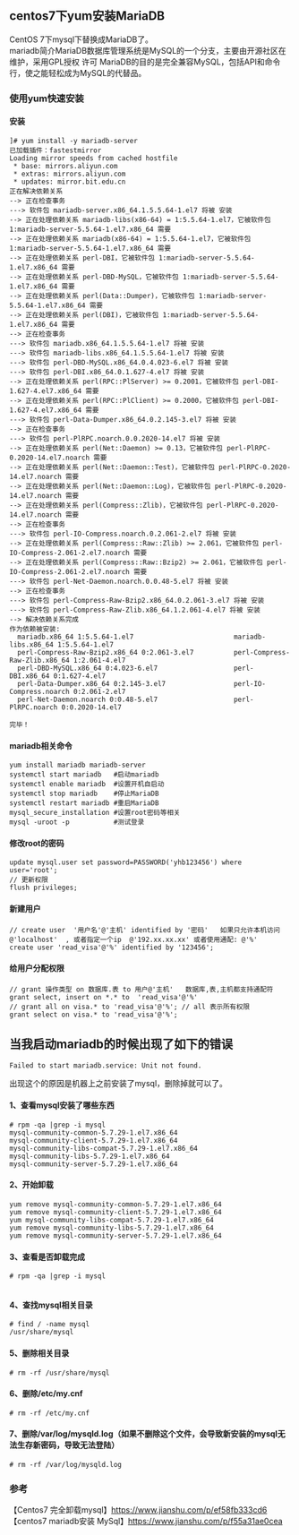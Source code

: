 ## centos7下yum安装MariaDB

CentOS 7下mysql下替换成MariaDB了。  
mariadb简介MariaDB数据库管理系统是MySQL的一个分支，主要由开源社区在维护，采用GPL授权
许可 MariaDB的目的是完全兼容MySQL，包括API和命令行，使之能轻松成为MySQL的代替品。

### 使用yum快速安装  

#### 安装
````
]# yum install -y mariadb-server
已加载插件：fastestmirror
Loading mirror speeds from cached hostfile
 * base: mirrors.aliyun.com
 * extras: mirrors.aliyun.com
 * updates: mirror.bit.edu.cn
正在解决依赖关系
--> 正在检查事务
---> 软件包 mariadb-server.x86_64.1.5.5.64-1.el7 将被 安装
--> 正在处理依赖关系 mariadb-libs(x86-64) = 1:5.5.64-1.el7，它被软件包 1:mariadb-server-5.5.64-1.el7.x86_64 需要
--> 正在处理依赖关系 mariadb(x86-64) = 1:5.5.64-1.el7，它被软件包 1:mariadb-server-5.5.64-1.el7.x86_64 需要
--> 正在处理依赖关系 perl-DBI，它被软件包 1:mariadb-server-5.5.64-1.el7.x86_64 需要
--> 正在处理依赖关系 perl-DBD-MySQL，它被软件包 1:mariadb-server-5.5.64-1.el7.x86_64 需要
--> 正在处理依赖关系 perl(Data::Dumper)，它被软件包 1:mariadb-server-5.5.64-1.el7.x86_64 需要
--> 正在处理依赖关系 perl(DBI)，它被软件包 1:mariadb-server-5.5.64-1.el7.x86_64 需要
--> 正在检查事务
---> 软件包 mariadb.x86_64.1.5.5.64-1.el7 将被 安装
---> 软件包 mariadb-libs.x86_64.1.5.5.64-1.el7 将被 安装
---> 软件包 perl-DBD-MySQL.x86_64.0.4.023-6.el7 将被 安装
---> 软件包 perl-DBI.x86_64.0.1.627-4.el7 将被 安装
--> 正在处理依赖关系 perl(RPC::PlServer) >= 0.2001，它被软件包 perl-DBI-1.627-4.el7.x86_64 需要
--> 正在处理依赖关系 perl(RPC::PlClient) >= 0.2000，它被软件包 perl-DBI-1.627-4.el7.x86_64 需要
---> 软件包 perl-Data-Dumper.x86_64.0.2.145-3.el7 将被 安装
--> 正在检查事务
---> 软件包 perl-PlRPC.noarch.0.0.2020-14.el7 将被 安装
--> 正在处理依赖关系 perl(Net::Daemon) >= 0.13，它被软件包 perl-PlRPC-0.2020-14.el7.noarch 需要
--> 正在处理依赖关系 perl(Net::Daemon::Test)，它被软件包 perl-PlRPC-0.2020-14.el7.noarch 需要
--> 正在处理依赖关系 perl(Net::Daemon::Log)，它被软件包 perl-PlRPC-0.2020-14.el7.noarch 需要
--> 正在处理依赖关系 perl(Compress::Zlib)，它被软件包 perl-PlRPC-0.2020-14.el7.noarch 需要
--> 正在检查事务
---> 软件包 perl-IO-Compress.noarch.0.2.061-2.el7 将被 安装
--> 正在处理依赖关系 perl(Compress::Raw::Zlib) >= 2.061，它被软件包 perl-IO-Compress-2.061-2.el7.noarch 需要
--> 正在处理依赖关系 perl(Compress::Raw::Bzip2) >= 2.061，它被软件包 perl-IO-Compress-2.061-2.el7.noarch 需要
---> 软件包 perl-Net-Daemon.noarch.0.0.48-5.el7 将被 安装
--> 正在检查事务
---> 软件包 perl-Compress-Raw-Bzip2.x86_64.0.2.061-3.el7 将被 安装
---> 软件包 perl-Compress-Raw-Zlib.x86_64.1.2.061-4.el7 将被 安装
--> 解决依赖关系完成
作为依赖被安装:
  mariadb.x86_64 1:5.5.64-1.el7                         mariadb-libs.x86_64 1:5.5.64-1.el7                  
  perl-Compress-Raw-Bzip2.x86_64 0:2.061-3.el7          perl-Compress-Raw-Zlib.x86_64 1:2.061-4.el7         
  perl-DBD-MySQL.x86_64 0:4.023-6.el7                   perl-DBI.x86_64 0:1.627-4.el7                       
  perl-Data-Dumper.x86_64 0:2.145-3.el7                 perl-IO-Compress.noarch 0:2.061-2.el7               
  perl-Net-Daemon.noarch 0:0.48-5.el7                   perl-PlRPC.noarch 0:0.2020-14.el7                   

完毕！

````
#### mariadb相关命令
````
yum install mariadb mariadb-server
systemctl start mariadb   #启动mariadb
systemctl enable mariadb  #设置开机自启动
systemctl stop mariadb    #停止MariaDB
systemctl restart mariadb #重启MariaDB
mysql_secure_installation #设置root密码等相关
mysql -uroot -p           #测试登录   
````
#### 修改root的密码
````
update mysql.user set password=PASSWORD('yhb123456') where user='root';
// 更新权限
flush privileges; 
````
#### 新建用户
````
// create user  '用户名'@'主机' identified by '密码'   如果只允许本机访问 @'localhost'  , 或者指定一个ip  @'192.xx.xx.xx' 或者使用通配: @'%'
create user 'read_visa'@'%' identified by '123456';
````
#### 给用户分配权限
````
// grant 操作类型 on 数据库.表 to 用户@'主机'   数据库,表,主机都支持通配符 grant select, insert on *.* to  'read_visa'@'%'
// grant all on visa.* to 'read_visa'@'%'; // all 表示所有权限
grant select on visa.* to 'read_visa'@'%';
````

## 当我启动mariadb的时候出现了如下的错误  
````
Failed to start mariadb.service: Unit not found.
````
出现这个的原因是机器上之前安装了mysql，删除掉就可以了。 

#### 1、查看mysql安装了哪些东西
````
# rpm -qa |grep -i mysql
mysql-community-common-5.7.29-1.el7.x86_64
mysql-community-client-5.7.29-1.el7.x86_64
mysql-community-libs-compat-5.7.29-1.el7.x86_64
mysql-community-libs-5.7.29-1.el7.x86_64
mysql-community-server-5.7.29-1.el7.x86_64
````

#### 2、开始卸载
````
yum remove mysql-community-common-5.7.29-1.el7.x86_64
yum remove mysql-community-client-5.7.29-1.el7.x86_64
yum mysql-community-libs-compat-5.7.29-1.el7.x86_64
yum remove mysql-community-libs-5.7.29-1.el7.x86_64
yum remove mysql-community-server-5.7.29-1.el7.x86_64
````
#### 3、查看是否卸载完成

````
# rpm -qa |grep -i mysql
   
````

#### 4、查找mysql相关目录
````
# find / -name mysql
/usr/share/mysql
````

#### 5、删除相关目录
````
# rm -rf /usr/share/mysql
````

#### 6、删除/etc/my.cnf
````
# rm -rf /etc/my.cnf
````

#### 7、删除/var/log/mysqld.log（如果不删除这个文件，会导致新安装的mysql无法生存新密码，导致无法登陆）
````
# rm -rf /var/log/mysqld.log
````
  
### 参考
【Centos7 完全卸载mysql】https://www.jianshu.com/p/ef58fb333cd6   
【centos7 mariadb安装 MySql】https://www.jianshu.com/p/f55a31ae0cea 